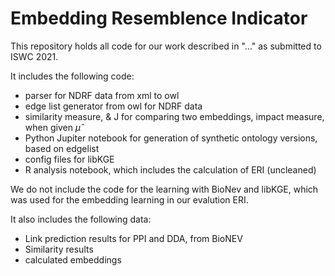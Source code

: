 # Embedding Resemblence Indicator

This repository holds all code for our work described in "..." as submitted to ISWC 2021.

It includes the following code:
- parser for NDRF data from xml to owl
- edge list generator from owl for NDRF data
- similarity measure, & J for comparing two embeddings, impact measure, when given $\hat{\mu}$
- Python Jupiter notebook for generation of synthetic ontology versions, based on edgelist
- config files for libKGE
- R analysis notebook, which includes the calculation of ERI (uncleaned)

We do not include the code for the learning with BioNev and libKGE, which was used for the embedding learning in our evalution ERI.

It also includes the following data:
- Link prediction results for PPI and DDA, from BioNEV
- Similarity results
- calculated embeddings
